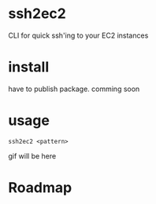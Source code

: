 # ssh2ec2
CLI for quick ssh'ing to your EC2 instances

# install
have to publish package. comming soon

# usage
```
ssh2ec2 <pattern>
```
gif will be here

# Roadmap
